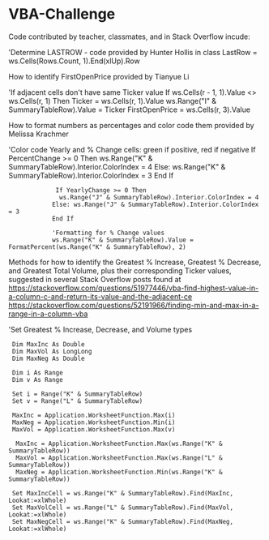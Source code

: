 # VBA-Challenge

Code contributed by teacher, classmates, and in Stack Overflow incude:

'Determine LASTROW - code provided by Hunter Hollis in class
     LastRow = ws.Cells(Rows.Count, 1).End(xlUp).Row

How to identify FirstOpenPrice provided by Tianyue Li

'If adjacent cells don't have same Ticker value
      If ws.Cells(r - 1, 1).Value <> ws.Cells(r, 1) Then
      Ticker = ws.Cells(r, 1).Value
      ws.Range("I" & SummaryTableRow).Value = Ticker
      FirstOpenPrice = ws.Cells(r, 3).Value

How to format numbers as percentages and color code them provided by Melissa Krachmer

  'Color code Yearly and % Change cells: green if positive, red if negative
                If PercentChange >= 0 Then
                 ws.Range("K" & SummaryTableRow).Interior.ColorIndex = 4
                 Else: ws.Range("K" & SummaryTableRow).Interior.ColorIndex = 3
                 End If
   
                 If YearlyChange >= 0 Then
                  ws.Range("J" & SummaryTableRow).Interior.ColorIndex = 4
                Else: ws.Range("J" & SummaryTableRow).Interior.ColorIndex = 3
                End If
                
                'Formatting for % Change values
                ws.Range("K" & SummaryTableRow).Value = FormatPercent(ws.Range("K" & SummaryTableRow), 2)

Methods for how to identify the Greatest % Increase, Greatest % Decrease, and Greatest
Total Volume, plus their corresponding Ticker values, suggested in several Stack Overflow posts found at 
 https://stackoverflow.com/questions/51977446/vba-find-highest-value-in-a-column-c-and-return-its-value-and-the-adjacent-ce
https://stackoverflow.com/questions/52191966/finding-min-and-max-in-a-range-in-a-column-vba

'Set Greatest % Increase, Decrease, and Volume types
      
     Dim MaxInc As Double
     Dim MaxVol As LongLong
     Dim MaxNeg As Double
     
     Dim i As Range
     Dim v As Range
     
     Set i = Range("K" & SummaryTableRow)
     Set v = Range("L" & SummaryTableRow)
     
     MaxInc = Application.WorksheetFunction.Max(i)
     MaxNeg = Application.WorksheetFunction.Min(i)
     MaxVol = Application.WorksheetFunction.Max(v)
     
      MaxInc = Application.WorksheetFunction.Max(ws.Range("K" & SummaryTableRow))
      MaxVol = Application.WorksheetFunction.Max(ws.Range("L" & SummaryTableRow))
      MaxNeg = Application.WorksheetFunction.Min(ws.Range("K" & SummaryTableRow))
       
     Set MaxIncCell = ws.Range("K" & SummaryTableRow).Find(MaxInc, Lookat:=xlWhole)
     Set MaxVolCell = ws.Range("L" & SummaryTableRow).Find(MaxVol, Lookat:=xlWhole)
     Set MaxNegCell = ws.Range("K" & SummaryTableRow).Find(MaxNeg, Lookat:=xlWhole)
